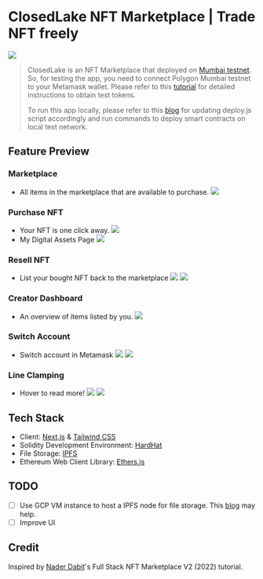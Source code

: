 # ClosedLake NFT Marketplace | Trade NFT freely

![](https://i.imgur.com/9ADsA2N.png)

> ClosedLake is an NFT Marketplace that deployed on [Mumbai testnet](https://mumbai.polygonscan.com/). So, for testing the app, you need to connect Polygon Mumbai testnet to your Metamask wallet. Please refer to this [tutorial](https://medium.com/stakingbits/how-to-connect-polygon-mumbai-testnet-to-metamask-fc3487a3871f) for detailed instructions to obtain test tokens.
>
> To run this app locally, please refer to this [blog](https://dev.to/edge-and-node/building-scalable-full-stack-apps-on-ethereum-with-polygon-2cfb) for updating deploy.js script accordingly and run commands to deploy smart contracts on local test network.

## Feature Preview

### Marketplace

- All items in the marketplace that are available to purchase.
  ![](https://i.imgur.com/NwjP3y8.png)

### Purchase NFT

- Your NFT is one click away.
  ![](https://i.imgur.com/UBg2gfL.png)
- My Digital Assets Page
  ![](https://i.imgur.com/nO84pCo.png)

### Resell NFT

- List your bought NFT back to the marketplace
  ![](https://i.imgur.com/iJsbWZC.png)
  ![](https://i.imgur.com/AVcrLRE.png)

### Creator Dashboard

- An overview of items listed by you.
  ![](https://i.imgur.com/wckWAG5.png)

### Switch Account

- Switch account in Metamask
  ![](https://i.imgur.com/wKLZHP4.png)
  ![](https://i.imgur.com/H8k6MA0.png)

### Line Clamping

- Hover to read more!
  ![](https://i.imgur.com/PxpwI1b.png)
  ![](https://i.imgur.com/K7bW4TW.png)

## Tech Stack

- Client: [Next.js](https://nextjs.org/) & [Tailwind CSS](https://tailwindcss.com/)
- Solidity Development Environment: [HardHat](https://hardhat.org/)
- File Storage: [IPFS](https://ipfs.io/)
- Ethereum Web Client Library: [Ethers.js](https://docs.ethers.io/v5/)

## TODO

- [ ] Use GCP VM instance to host a IPFS node for file storage. This [blog](https://ecency.com/hive-148441/@igormuba/how-to-host-an-ipfs) may help.
- [ ] Improve UI

## Credit

Inspired by [Nader Dabit](https://dev.to/edge-and-node/building-scalable-full-stack-apps-on-ethereum-with-polygon-2cfb)'s Full Stack NFT Marketplace V2 (2022) tutorial.
